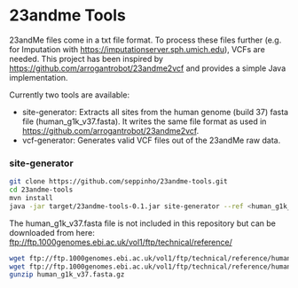 # 23andme Tools
23andMe files come in a txt file format. To process these files further (e.g. for Imputation with https://imputationserver.sph.umich.edu), VCFs are needed. This project has been inspired by https://github.com/arrogantrobot/23andme2vcf and provides a simple Java implementation.

Currently two tools are available:

* site-generator: Extracts all sites from the human genome (build 37) fasta file (human_g1k_v37.fasta). It writes the same file format as used in https://github.com/arrogantrobot/23andme2vcf. 
* vcf-generator: Generates valid VCF files out of the 23andMe raw data.


### site-generator

```bash
git clone https://github.com/seppinho/23andme-tools.git
cd 23andme-tools
mvn install
java -jar target/23andme-tools-0.1.jar site-generator --ref <human_g1k_v37.fasta> --in <23andme.txt> --out <target-list.txt>

```
The human_g1k_v37.fasta file is not included in this repository but can be downloaded from here: ftp://ftp.1000genomes.ebi.ac.uk/vol1/ftp/technical/reference/
```bash
wget ftp://ftp.1000genomes.ebi.ac.uk/vol1/ftp/technical/reference/human_g1k_v37.fasta.gz
wget ftp://ftp.1000genomes.ebi.ac.uk/vol1/ftp/technical/reference/human_g1k_v37.fasta.fai
gunzip human_g1k_v37.fasta.gz
```
